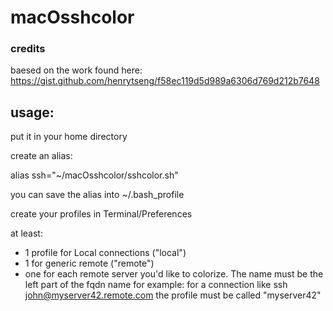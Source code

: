 # macOsshcolor

### credits
baesed on the work found here:
https://gist.github.com/henrytseng/f58ec119d5d989a6306d769d212b7648


## usage:

put it in your home directory

create an alias:

 alias ssh="~/macOsshcolor/sshcolor.sh"
 
 you can save the alias into ~/.bash_profile
 
create your profiles in Terminal/Preferences

at least: 
* 1 profile for Local connections  ("local")
* 1 for generic remote ("remote")
* one for each remote server you'd like to colorize. The name must be the left part of the fqdn name
  for example: for a connection like
      ssh john@myserver42.remote.com
   the profile must be called "myserver42"


